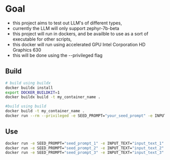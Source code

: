 # Goal
- this project aims to test out LLM's of different types, 
- currently the LLM will only support zephyr-7b-beta
- this project will run in dockers, and be availble to use as a sort of executable for other scripts,
- this docker will run using accelerated GPU Intel Corporation HD Graphics 630
- this will be done using the --privileged flag


## Build
```bash
# build using buildx
docker buildx install
export DOCKER_BUILDKIT=1
docker buildx build -t my_container_name .

#build using build
docker build -t my_container_name .
docker run --rm --privileged -e SEED_PROMPT="your_seed_prompt" -e INPUT_TEXT="your_input_text" my_container_name
```

## Use
```bash
docker run -e SEED_PROMPT="seed_prompt_1" -e INPUT_TEXT="input_text_1" your_image_name
docker run -e SEED_PROMPT="seed_prompt_2" -e INPUT_TEXT="input_text_2" your_image_name
docker run -e SEED_PROMPT="seed_prompt_3" -e INPUT_TEXT="input_text_3" your_image_name

```

